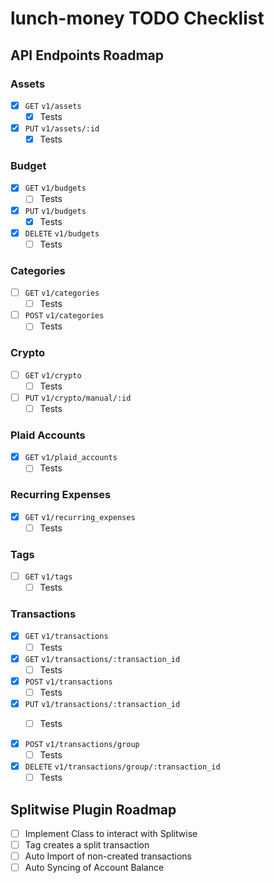 # lunch-money TODO Checklist

## API Endpoints Roadmap

### Assets

- [x] `GET` `v1/assets`
    - [x] Tests
- [x] `PUT` `v1/assets/:id`
    - [x] Tests

### Budget

- [x] `GET` `v1/budgets`
    - [ ] Tests
- [x] `PUT` `v1/budgets`
    - [x] Tests
- [x] `DELETE` `v1/budgets`
    - [ ] Tests

### Categories

- [ ] `GET` `v1/categories`
    - [ ] Tests
- [ ] `POST` `v1/categories`
    - [ ] Tests

### Crypto

- [ ] `GET` `v1/crypto`
    - [ ] Tests
- [ ] `PUT` `v1/crypto/manual/:id`
    - [ ] Tests

### Plaid Accounts

- [x] `GET` `v1/plaid_accounts`
    - [ ] Tests

### Recurring Expenses

- [x] `GET` `v1/recurring_expenses`
    - [ ] Tests

### Tags

- [ ] `GET` `v1/tags`
    - [ ] Tests

### Transactions

- [x] `GET` `v1/transactions`
    - [ ] Tests
- [x] `GET` `v1/transactions/:transaction_id`
    - [ ] Tests
- [x] `POST` `v1/transactions`
    - [ ] Tests
- [x] `PUT` `v1/transactions/:transaction_id`
    - [ ] Tests


- [x] `POST` `v1/transactions/group`
    - [ ] Tests
- [x] `DELETE` `v1/transactions/group/:transaction_id`
    - [ ] Tests

## Splitwise Plugin Roadmap

- [ ] Implement Class to interact with Splitwise
- [ ] Tag creates a split transaction
- [ ] Auto Import of non-created transactions
- [ ] Auto Syncing of Account Balance
